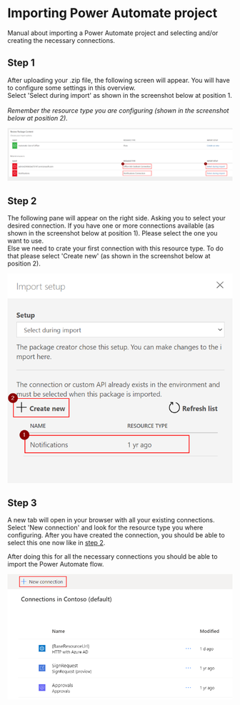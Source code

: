 # Importing Power Automate project
Manual about importing a Power Automate project and selecting and/or creating the necessary connections.

## Step 1
After uploading your .zip file, the following screen will appear.
You will have to configure some settings in this overview.<br/>
Select 'Select during import' as shown in the screenshot below at position 1.<br/>
<br/>
_Remember the resource type you are configuring (shown in the screenshot below at position 2)._

![GitHub Logo](/Import-SelectConnections.png)

## Step 2
The following pane will appear on the right side. Asking you to select your desired connection.
If you have one or more connections available (as shown in the screenshot below at position 1). Please select the one you want to use.<br/>
Else we need to crate your first connection with this resource type. To do that please select 'Create new' (as shown in the screenshot below at position 2).

![GitHub Logo](/Import-SelectConnectionAccount.png)

## Step 3
A new tab will open in your browser with all your existing connections.
Select 'New connection' and look for the resource type you where configuring.
After you have created the connection, you should be able to select this one now like in [step 2](/CreateConnectionsInImport.md#step-2).

After doing this for all the necessary connections you should be able to import the Power Automate flow.

![GitHub Logo](/CreateNewConnection.png)
